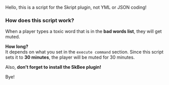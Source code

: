 Hello, this is a script for the Skript plugin, not YML or JSON coding!  

### **How does this script work?**  
When a player types a toxic word that is in the **bad words list**, they will get muted.  

**How long?**  
It depends on what you set in the `execute command` section. Since this script sets it to **30 minutes**, the player will be muted for 30 minutes.  

Also, **don’t forget to install the SkBee plugin!**  

Bye!
